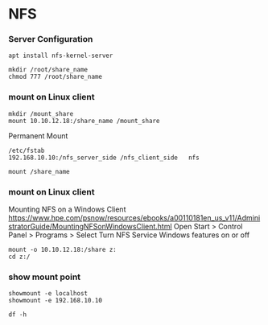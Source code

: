 # NFS

### Server Configuration
```
apt install nfs-kernel-server
```
```
mkdir /root/share_name
chmod 777 /root/share_name
```
### mount on Linux client

```
mkdir /mount_share
mount 10.10.12.18:/share_name /mount_share
```
Permanent Mount
```
/etc/fstab
192.168.10.10:/nfs_server_side /nfs_client_side   nfs 
```
```
mount /share_name
```
### mount on Linux client
Mounting NFS on a Windows Client
https://www.hpe.com/psnow/resources/ebooks/a00110181en_us_v11/AdministratorGuide/MountingNFSonWindowsClient.html
Open Start > Control Panel > Programs > Select Turn NFS Service Windows features on or off

```
mount -o 10.10.12.18:/share z:
cd z:/
```

### show mount point
```
showmount -e localhost
showmount -e 192.168.10.10
```
```
df -h
```

